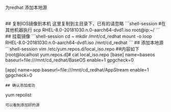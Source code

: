 为redhat 添加本地源

<br />
## 复制IOS镜像到本机
这里复制到主目录下，已有的请忽略
```shell-session
#在其他机器执行
scp  RHEL-8.0-20181030.n.0-aarch64-dvd1.iso root@ip:~/
```
## 挂载镜像
```shell-session
cd ~
mkdir /mnt/cd_redhat
mount -o loop RHEL-8.0-20181030.n.0-aarch64-dvd1.iso /mnt/cd_redhat
```
## 添加本地源
```shell-session
vim /etc/yum.repos.d/local_iso.repo
##内容如下
[root@localhost yum.repos.d]# cat local_iso.repo 
[base]
name=baseos
baseurl=file:///mnt/cd_redhat/BaseOS
enable=1
gpgcheck=0

[app]
name=app
baseurl=file:///mnt/cd_redhat/AppStream
enable=1
gpgcheck=0
```
## 确认添加成功
```
yum repolist
```
可以看到添加好的源